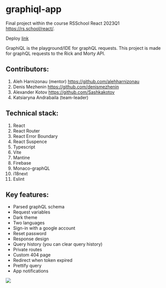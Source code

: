 # graphiql-app
Final project within the course RSSchool React 2023Q1 https://rs.school/react/.

Deploy [link](https://qraphiql-app-react-rsschool.netlify.app/)

GraphiQL is the playground/IDE for graphQL requests. This project is made for graphQL requests to the Rick and Morty API.

## Contributors:
1. Aleh Harnizonau (mentor) https://github.com/alehharnizonau
2. Denis Mezhenin https://github.com/denismezhenin
3. Alexander Kotov https://github.com/Sashkakotov
4. Katsiaryna Andrabaila (team-leader)

## Technical stack:
1. React
2. React Router
3. React Error Boundary
4. React Suspence
5. Typescript
6. Vite
7. Mantine
8. Firebase
9. Monaco-graphQL
10. i18next
11. Eslint


## Key features:
- Parsed graphQL schema
- Request variables
- Dark theme
- Two languages
- Sign-in with a google account
- Reset password
- Response design
- Query history (you can clear query history)
- Private routes
- Custom 404 page
- Redirect when token expired
- Prettify query
- App notifications

![](https://user-images.githubusercontent.com/106549356/241582963-ecf2f37a-cfff-4fa3-b825-6e72a5e8571d.png)
